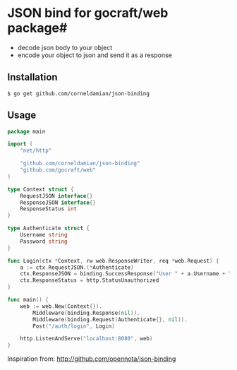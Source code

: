 # JSON bind for gocraft/web package#

- decode json body to your object  
- encode your object to json and send it as a response

## Installation

    $ go get github.com/corneldamian/json-binding

## Usage

```go
package main

import (
	"net/http"

	"github.com/corneldamian/json-binding"
	"github.com/gocraft/web"
)

type Context struct {
	RequestJSON interface{}
	ResponseJSON interface{}
	ResponseStatus int
}

type Authenticate struct {
	Username string
	Password string
}

func Login(ctx *Context, rw web.ResponseWriter, req *web.Request) {
	a := ctx.RequestJSON.(*Authenticate)
	ctx.ResponseJSON = binding.SuccessResponse("User " + a.Username + " Pass: " +  a.Password)
	ctx.ResponseStatus = http.StatusUnauthorized
}

func main() {
	web := web.New(Context{}).
		Middleware(binding.Response(nil)).		
		Middleware(binding.Request(Authenticate{}, nil)).
		Post("/auth/login", Login)

	http.ListenAndServe("localhost:8080", web)
}
```


Inspiration from: http://github.com/opennota/json-binding